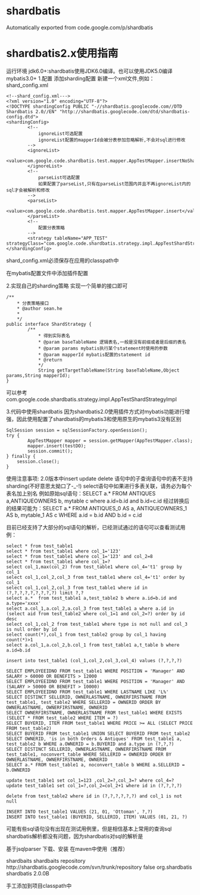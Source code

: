 
# shardbatis
Automatically exported from code.google.com/p/shardbatis


shardbatis2.x使用指南
===================================

运行环境
jdk6.0+:shardbatis使用JDK6.0编译。也可以使用JDK5.0编译
mybatis3.0+
1.配置
添加sharding配置
新建一个xml文件,例如：shard_config.xml

	<!--shard_config.xml--->
	<?xml version="1.0" encoding="UTF-8"?>
	<!DOCTYPE shardingConfig PUBLIC "-//shardbatis.googlecode.com//DTD Shardbatis 2.0//EN" "http://shardbatis.googlecode.com/dtd/shardbatis-config.dtd">
	<shardingConfig>
			<!--
				ignoreList可选配置
				ignoreList配置的mapperId会被分表参加忽略解析,不会对sql进行修改
			-->
			<ignoreList>
					<value>com.google.code.shardbatis.test.mapper.AppTestMapper.insertNoShard</value>
			</ignoreList>
			<!-- 
				parseList可选配置
				如果配置了parseList,只有在parseList范围内并且不再ignoreList内的sql才会被解析和修改
			-->
			<parseList>
				<value>com.google.code.shardbatis.test.mapper.AppTestMapper.insert</value>
			</parseList>
			<!-- 
				配置分表策略
			-->
			<strategy tableName="APP_TEST" strategyClass="com.google.code.shardbatis.strategy.impl.AppTestShardStrategyImpl"/>
	</shardingConfig>


shard_config.xml必须保存在应用的classpath中

在mybatis配置文件中添加插件配置

<plugins>
   <plugin interceptor="com.google.code.shardbatis.plugin.ShardPlugin">
       <property name="shardingConfig" value="shard_config.xml"/>
   </plugin>
</plugins>


2.实现自己的sharding策略
实现一个简单的接口即可

	/**
 		* 分表策略接口
 		* @author sean.he
 		*
 		*/
	public interface ShardStrategy {
			/**
				* 得到实际表名
				* @param baseTableName 逻辑表名,一般是没有前缀或者是后缀的表名
				* @param params mybatis执行某个statement时使用的参数
				* @param mapperId mybatis配置的statement id
				* @return
				*/
				String getTargetTableName(String baseTableName,Object params,String mapperId);
	}

可以参考
	com.google.code.shardbatis.strategy.impl.AppTestShardStrategyImpl
  
3.代码中使用shardbatis
因为shardbatis2.0使用插件方式对mybatis功能进行增强，因此使用配置了shardbatis的mybatis3和使用原生的mybatis3没有区别



	SqlSession session = sqlSessionFactory.openSession();
	try {
			AppTestMapper mapper = session.getMapper(AppTestMapper.class);
			mapper.insert(testDO);
			session.commit();
	} finally {
		session.close();
	}


使用注意事项:
	2.0版本中insert update delete 语句中的子查询语句中的表不支持sharding(不好意思太拗口了-_-!)
	select语句中如果进行多表关联，请务必为每个表名加上别名
	例如原始sql语句：SELECT a.* FROM ANTIQUES a,ANTIQUEOWNERS b, mytable c where a.id=b.id and b.id=c.id
	经过转换后的结果可能为：SELECT a.* FROM ANTIQUES_0 AS a, ANTIQUEOWNERS_1 AS b, mytable_1 AS c WHERE a.id = b.id AND b.id = c.id

目前已经支持了大部分的sql语句的解析，已经测试通过的语句可以查看测试用例：

	select * from test_table1
	select * from test_table1 where col_1='123'
	select * from test_table1 where col_1='123' and col_2=8
	select * from test_table1 where col_1=?
	select col_1,max(col_2) from test_table1 where col_4='t1' group by col_1
	select col_1,col_2,col_3 from test_table1 where col_4='t1' order by col_1
	select col_1,col_2,col_3 from test_table1 where id in (?,?,?,?,?,?,?,?,?) limit ?,?
	select a.*  from test_table1 a,test_table2 b where a.id=b.id and a.type='xxxx'
	select a.col_1,a.col_2,a.col_3 from test_table1 a where a.id in (select aid from test_table2 where col_1=1 and col_2=?) order by id desc
	select col_1,col_2 from test_table1 where type is not null and col_3 is null order by id
	select count(*),col_1 from test_table2 group by col_1 having count(*)>1
	select a.col_1,a.col_2,b.col_1 from test_table1 a,t_table b where a.id=b.id

	insert into test_table1 (col_1,col_2,col_3,col_4) values (?,?,?,?)

	SELECT EMPLOYEEIDNO FROM test_table1 WHERE POSITION = 'Manager' AND SALARY > 60000 OR BENEFITS > 12000
	SELECT EMPLOYEEIDNO FROM test_table1 WHERE POSITION = 'Manager' AND (SALARY > 50000 OR BENEFIT > 10000)
	SELECT EMPLOYEEIDNO FROM test_table1 WHERE LASTNAME LIKE 'L%'
	SELECT DISTINCT SELLERID, OWNERLASTNAME, OWNERFIRSTNAME FROM test_table1, test_table2 WHERE SELLERID = OWNERID ORDER BY OWNERLASTNAME, OWNERFIRSTNAME, OWNERID
	SELECT OWNERFIRSTNAME, OWNERLASTNAME FROM test_table1 WHERE EXISTS (SELECT * FROM test_table2 WHERE ITEM = ?)
	SELECT BUYERID, ITEM FROM test_table1 WHERE PRICE >= ALL (SELECT PRICE FROM test_table2)
	SELECT BUYERID FROM test_table1 UNION SELECT BUYERID FROM test_table2
	SELECT OWNERID, 'is in both Orders & Antiques' FROM test_table1 a, test_table2 b WHERE a.OWNERID = b.BUYERID and a.type in (?,?,?)
	SELECT DISTINCT SELLERID, OWNERLASTNAME, OWNERFIRSTNAME FROM test_table1, noconvert_table WHERE SELLERID = OWNERID ORDER BY OWNERLASTNAME, OWNERFIRSTNAME, OWNERID
	SELECT a.* FROM test_table1 a, noconvert_table b WHERE a.SELLERID = b.OWNERID 

	update test_table1 set col_1=123 ,col_2=?,col_3=? where col_4=?
	update test_table1 set col_1=?,col_2=col_2+1 where id in (?,?,?,?)

	delete from test_table2 where id in (?,?,?,?,?,?) and col_1 is not null

	INSERT INTO test_table1 VALUES (21, 01, 'Ottoman', ?,?)
	INSERT INTO test_table1 (BUYERID, SELLERID, ITEM) VALUES (01, 21, ?)

可能有些sql语句没有出现在测试用例里，但是相信基本上常用的查询sql shardbatis解析都没有问题，因为shardbatis对sql的解析是

基于jsqlparser
下载、安装
在maven中使用（推荐）

<!-- 新增远程仓库设置 -->

<repository>
        <id>shardbaits</id>
        <name>shardbaits repository</name>
        <url>http://shardbatis.googlecode.com/svn/trunk/repository</url>
        <snapshots>
                <enabled>false</enabled>
        </snapshots>
</repository>

<!-- 声明依赖 -->
<dependency>
        <groupId>org.shardbatis</groupId>
        <artifactId>shardbatis</artifactId>
        <version>2.0.0B</version>
</dependency>

手工添加到项目classpath中
